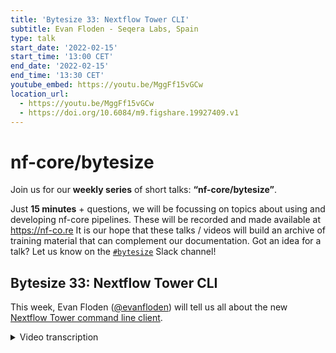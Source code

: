 ```yaml
---
title: 'Bytesize 33: Nextflow Tower CLI'
subtitle: Evan Floden - Seqera Labs, Spain
type: talk
start_date: '2022-02-15'
start_time: '13:00 CET'
end_date: '2022-02-15'
end_time: '13:30 CET'
youtube_embed: https://youtu.be/MggFf15vGCw
location_url:
  - https://youtu.be/MggFf15vGCw
  - https://doi.org/10.6084/m9.figshare.19927409.v1
---
```


# nf-core/bytesize

Join us for our **weekly series** of short talks: **“nf-core/bytesize”**.

Just **15 minutes** + questions, we will be focussing on topics about using and developing nf-core pipelines.
These will be recorded and made available at <https://nf-co.re>
It is our hope that these talks / videos will build an archive of training material that can complement our documentation. Got an idea for a talk? Let us know on the [`#bytesize`](https://nfcore.slack.com/channels/bytesize) Slack channel!

## Bytesize 33: Nextflow Tower CLI

This week, Evan Floden ([@evanfloden](https://github.com/evanfloden/)) will tell us all about the new [Nextflow Tower command line client](https://github.com/seqeralabs/tower-cli).

<details markdown="1"><summary>Video transcription</summary>
:::note
The content has been edited to make it reader-friendly
:::

[0:01](https://youtu.be/MggFf15vGCw&t=1)
(host) Hello, everyone. Thank you for joining today's bytesize talk. I'd like to begin by thanking the Chan Zuckerberg Initiative for supporting all nf-core events. Some information about today's bytesize talk. The talk will be recorded and is being recorded at the moment. And the video will be uploaded to nf-core's YouTube playlist and also shared on our Slack platform. After the talk, which is a 15-minute talk, we'll have a session for questions and answers. Feel free to post your question on the chat box or unmute and directly ask the speaker the question that you have. For today's talk, we are honored to have Evan Floden, the CEO and co-founder of Seqera Labs, who will be presenting on Nextflow Tower, which is a centralized command post for launching a Nextflow pipeline. Over to you, Evan.

[0:56](https://youtu.be/MggFf15vGCw&t=56)
All right. Thank you very much. Thanks for the intro and thanks for having me here again. Just a bit of a clarification. I'm going to specify that we're going to talk about Nextflow Tower and the CLI in specific, specifically that we've released it towards the end of last year. It's been a work in progress and something that we've been wanting to do for a while now. It tries to answer some key problems that people had. You have Tower itself, which has a graphical user interface and also has an API. And we wanted to solve the problem for people who were used to working with Nextflow from the command line, but also people who wanted to have this infrastructure as code set up.

[1:36](https://youtu.be/MggFf15vGCw&t=96)
Maybe as a brief introduction, I can start on a little bit about the background to it and also the background to Seqera. If you don't know, we're the main maintainers of the Nextflow project and the company's about four years old now, and we're really solved the problem primarily around the workflows becoming more complicated in terms of number of steps, but also the larger amounts of data and the cloud and cluster configuration side. And this ties in with what we've been doing with the CLI, because it allows you to define your whole research environment. Nextflow and particularly nf-core have done a fantastic job on defining the workflow. And if you think about that workflow being typically a repository, maybe you've got some profiles, you've got some test ways of running those pipelines, but there's almost a problem outside, which is bigger than just the workflow definition, which is, where does that workflow run? How was that infrastructure created? How can I create all of that in a reproducible way? And how can I start to do this using long running services without having to rely on my laptop being the key provider of all of that? That's what we're trying to get to go into a little bit today.

[2:43](https://youtu.be/MggFf15vGCw&t=163)
It really should be a little bit of a show and tell session with some examples of how you can do this from the command line. Please forgive me if there is any typos as we go through this, but hopefully it can give you a flavor of what's possible and you can start to think, how you can apply it in your situation. I'm going to go into the meat of this first. This is the architecture of Nextflow Tower. Not something that you specifically know tons about, but the point is that it's a full stack web application and it connects in with these computing platforms. All of our different cloud providers, and obviously the data associated with the repositories.

[3:21](https://youtu.be/MggFf15vGCw&t=201)
How do you interact with that yourself? I mean, there's typically three ways of doing so. The first is obviously through a web browser. You're connecting in and going through cloud or through a user interface like model. Then there's the command line, which I'm going to show you today. And all of that is built around and built on top of this API layer. Tower has published the API. It says open 3.0 standard from that API. You can go into the documentation and do that. And we have a lot of people who are just building purely on top of that API layer. But it was a need to be able to interact with Tower also from the command line. Here's a quick example of what we're going to see later on. But the idea is that you can start to launch pipelines, monitor these pipelines, understand a little bit what's going on and define the infrastructure in this way. I'm going to go through a couple of things. The first is just the very basics of the installation and the setup and then how that works through the repository. And then we're going to also go through and just see how we can launch some pipelines and how we can set up the infrastructure as code.

[4:29](https://youtu.be/MggFf15vGCw&t=269)
Now, the way that the CLI is written, it's in parity with the API. And this means that you can do a lot of things and probably many more things than we've even considered for most applications. When you see this, I want you to consider other use cases. If you've got some, it would be fantastic. We had people reach out to us the other day who were using this for uploading data sets and triggering pipelines, for example. We wrote a blog post on that. It's a fantastic piece of work. And we see a whole bunch of other use cases outside this direct setup. Please shout out if you want to see how that works. The first thing I'm going to point you to is just Tower itself and the way that it connects in terms of the CLI. You can go to cloud.tower.nf. And when you log in here, you've got your credentials that you can log into. Typically people are using GitHub or Google to log in here. And the first thing you have is the community showcase, which is what we're going to be working in for some of the parts today and really a collection of pipelines. There's some free compute. You can jump in and start launching it. And you can interact with the CLI as well.

[5:39](https://youtu.be/MggFf15vGCw&t=339)
The point that I want to make here is to set this up, the way the CLI works, it connects to Tower and it connects via your token. You can create your own, as many as you want, access tokens here. You can see that I've created a token for the nf-core demo token. And when you create a token, let's just give a demo example. You can see it just gives you that key there. There's how it links in there for doing that. I can just quickly remove that one for demonstration purposes. I've got one which is linked in, and I'm just going to go and export that into my environment. How does it all work? So, FlinkyNetworks is that we have the Tower CLI, which is a standalone open source piece of software which you can download from GitHub. We have built it in all of the different environments. If you go to tags here for each version, we build this for Linux, for OS X, for Windows as well. And then you can simply download that file and move it to executable and run it here. I'm running a Mac today. I've just downloaded the latest Mac version into my terminal, and then you can start to run it here.

[6:50](https://youtu.be/MggFf15vGCw&t=410)
There's a little bit of background on how this works and how you can set this up, but I'll leave this for later and we can jump into a demo specifically and see how that works. I'm now going to switch over to my terminal, to my command line, and we can run a little bit from there. Okay. Here's my command line. The first thing you can see is that we basically, instead of calling it Tower or anything like this, the command that we call it is `./tw`. And you can see all the different commands that you have here. Tower itself can interact with all of the different aspects of the system. We have things like actions for automations, organizing collaborators, compute environments, credentials, data sets, as well. The other nice thing you can do here is to write `./tw info`, and this is like a health check. It's going to connect with the Tower instance. It's checking that we can connect to the version that we're using, showing which user I am when I'm authenticated to do this, and checking some details there. This can be quite useful as well for just setting it up and running that for how you go. The way that you set this up is you would typically export an access token here. In this case here, I can got my access token, which I've copied from before. I would then paste it and export that there, and then you're good to go and you're connected.

[8:15](https://youtu.be/MggFf15vGCw&t=495)
There's a couple of other different options that you want to do when you're considering the setup. The first one is around which workspace you want to work in. I showed you the community workspace before, but if you have your own workspaces set up for your organization, you can simply change that from an environment variable, in this case, the Tower workspace ID, but you can also change it from the command line when you're running this. You can just say Tower workspace from that. I'm going to say here and just export one that is essentially the community showcase, and anything I do now, you'll be able to follow along live. If you log into tower, you'll be able to see all of these actions and pipelines triggered off and things that were created, followed them as we go through. I'm going to export this Tower workspace ID here. Just going to confirm that everything is working and it's all fine. I've uploaded my credentials, connected to the right workspace, and we're ready to go.

[9:11](https://youtu.be/MggFf15vGCw&t=551)
The first thing you want to consider in the first use case for Tower is the primary use case of what we all do, which is typically run pipelines, how we can trigger those off. And in Tower, we have a special concept of what a pipeline is. It's essentially almost a reserve name that we've created for the system. A pipeline is a combination of the workflow repository. You think of this as you get repository where the source code is hosted, combined with the compute environment, which is really where the execution of that pipeline will take place, plus some parameters, essentially inputs that you want to use, default parameters, but also the parameters that you want to use. Those three things come together for what is called a pipeline.

[10:00](https://youtu.be/MggFf15vGCw&t=600)
And if we go into here and we see inside of the Tower showcase, you should see the exact same thing. If I was to say here, `pipelines list`, you'll see that it lists all of the pipelines that we have inside of this community showcase. And this is the nf-core pipelines, but also we have some other ones we're adding in here all the time. And these are pre-configured ones, which are good to go. Again, it's a combination of the repos and compute environments and some parameters. If I want to launch one of these pipelines, I've got a couple of different options and come a couple of different ways that we can do this. Well, the first thing is to say, we could say `tw pipelines` here, and I want to say `launch`. And when I launch this pipeline, I can then choose the name that I want to give it, essentially launch that pipeline, or I could choose an ID. Let's just choose a default one, and we will choose that we want to launch nf-core chipseq. I say this here, and you can see that I have made a mistake here, pipelines launch. I think we have to give it a name here. The typo. No? Of course. Nf pipelines launch. Let me just copy paste my example. Maybe I've made a typo here somewhere. Okay. Like that. Okay. Must have made a typo there somewhere. This is the interaction that was taking place, and we're submitting now that pipeline was saying, launch that pipeline with tower.

[11:34](https://youtu.be/MggFf15vGCw&t=694)
It's important to note why this is different from Nextflow run. The primary difference is that when we're launching this pipeline, we're directing Tower to launch it. There's nothing running now on my local machine where this is launched. There's no Nextflow instance. There's no head job or anything. Everything has been delegated to Tower, which in itself will submit that compute into the computer environment where that's working. That's got a lot of advantages. Firstly, I can shut down my laptop if I need to run out to go to any work at the end of the day. The other thing is that all of the records, all of this, all of the logs, all of the information about the execution of the pipeline has been managed now by Tower and has a full history of that. That's a very important thing. You don't want to be reliant on your laptop or where you're launching the pipeline to manage that information. It also means it's been collaborated. If you go into the workspace now and click on this URL, you can follow along live. And this allows people to interactively work together. Maybe there's an issue that you can fix and then you can fix that and launch that again. And we can work in a much more collaborative manner as well.

[12:47](https://youtu.be/MggFf15vGCw&t=767)
That was a basic one where we didn't actually change any of the parameters. This was a default launch of that. But what if you wanted to start running a pipeline where you're actually changing things up? Well, you've got a couple of different options for doing it. We can define a little bit like the nextflow command line here in terms of the different stuff we can run. Eventually I wanted to say now I want to run the viralrecon pipeline from nf-core. And let's say that I want to now, instead of just run it by default, I want to use an export profile. And this profile may be some test data that you've got. Maybe it's a profile because of something specific about what you want to find there. And I can just use the exact same profiles here to launch that as well. That's going to trigger off there. It's going to be launched into the community workspace and doing as well.

[13:35](https://youtu.be/MggFf15vGCw&t=815)
Another more common use case is around not so much the changing of a profile, but changing of the input data. What you can do here is what we call the params file. You can create a params file in YAML or JSON. Here you can see I've defined some input data. I've got some different options for those inputs. And here I've saved this into this file called params.yaml. And I could then go say, okay, let's go launch the `tw launch nf-core-rnaseq` pipeline. And now I've got the choice here of defining some profiles, but I could also add in now the params file itself. Let's just say a profile for test. And I also want to put in here the params file, exactly like we would with Nextflow. And this point here, I can just specify exactly what the location of that params file is. Obviously, this allows you to predefine a lot of stuff, maybe you're working off sample sheets that you've got predefined there, and they can trigger off that as well. Okay. This is my params file. I think I've probably made some typos in this. Much better copy-pasting in the live demos than trying to do this. We can prove it works. Okay. We saw that, and then we can launch that. This is the basic use case of launching those pipelines. You can, of course, monitor them. You can follow them along. Maybe you want to do that from the GUI. Maybe you want to do it from the command line. There's a whole bunch of different endpoints there.

[15:16](https://youtu.be/MggFf15vGCw&t=916)
I want to switch gears a little bit now and think about how we can define the infrastructure around this. So far, we've just launched those pipelines and we've been able to monitor them. What about if I wanted to now do this, whether I want to set up pipelines for other people or define my research environment in a more generalized way? I'm just going to quickly change over to a different workspace here. I don't want to build the stuff in the community workspace. I don't want to populate it with different things. I'm first going to change over to the workspace here and then I'll look at the different pipelines that I have inside this workspace. This is a private one that you can't see, but its principles are exactly the same here. I'm just going to say `tw pipelines list`. It's going to show you all of the pipelines in that space. And you can see that just a whole bunch of stuff that we've been populating inside of here. You can see the repository it associates with. I see a lot of the nf-core stuff and then the name of the pipeline.

[16:09](https://youtu.be/MggFf15vGCw&t=969)
What I want to do now is imagine that I wanted to say, take this and I had a test version of this or development version and say I wanted to copy that or I wanted to give that to you. You could capture the whole thing in your environment. Or put in another way, I wanted to define exactly what that pipeline is made up of beyond just the workflow itself. One way that I can do that with Tower is to take the pipelines command here and then export the particular pipeline itself. The way that this works is when I give it a name. Let's just take the first one from the top. I'll copy paste this time as opposed to trusting myself too much. When I export this, you'll see that it's exported entirely as this JSON file here. This has got a fantastic functionality because it means I can import and export things using this command and really define all of my pipelines as code. These pipelines may have different configurations, different setups for different environments. You can define that now entirely inside of the JSON file, but also you have a pretty nice way to interact with it in this regard. That means I could go create a new pipeline, maybe change one or two things out and all of that infrastructure is shown there as well. This principle of importing and exporting, defining, and having this as a stored location works for all of the resources. I'm showing you pipelines here, but the same thing applies to if I was going to show you, for example, the credentials. I want a list inside Tower of all my credentials that are inside of this workspace. And you can see I've got credentials here for Google, for GitHub, for Azure, et cetera. All of that becomes available for me to see.

[17:53](https://youtu.be/MggFf15vGCw&t=1073)
Then I can think about how I can link that into actual computer environments of generating this stuff on the fly. If I wanted to, for example, export my compute environment here, which is going to be where the compute takes place. It's going to be my AWS batch. In one example, let's say there's some credentials for that, how that's set up. And you can just have a look at what one of those looks like. This export here, the credentials, you can see that this is the whole definition of that, that is required. This is running on EUS3, et cetera, all of the working directory for that and how that sets up. There's obviously a whole bunch of these things that you can run. Just to give you a full view and probably makes a little bit more sense now, all of the commands that we've seen here.

[18:42](https://youtu.be/MggFf15vGCw&t=1122)
If we do talk on here just by itself, you can start to interact with creating the workspaces themselves as well, participants generating the pipelines, creating data sets. And I just will point out one more thing to give you some inspiration on what's possible here, is that we recently released a blog post around this, which really took many of these ideas and put them all into play. The concept was that we wanted people to be able to essentially drop a sample sheet or a sample comes off a sequencer. As part of that, it will trigger the execution of a pipeline all the way through. And the Tower CLI is obviously perfect for this. We wanted to set this up on the first case on AWS itself. The way that we did this means we defined some Lambda function that essentially takes a sample sheet which gets generated when data enters to an S3 bucket. Then it uses the Tower CLI to generate a data set, deposit that into Tower, and then to invoke the job with Tower itself. It allows you to integrate with many different services for doing so and then create this whole. This is a a walkthrough if you're really interested in seeing how this can be done. We provide all the files. And there's also a Git repository here if you want to go through and follow this up yourself. But I'll end with that.

[20:13](https://youtu.be/MggFf15vGCw&t=1213)
We're really excited to see what people build with this. We are expanding this as well as we add more functionality to Tower, keeping everything really aligned in that respect. And really excited just to see what people build with it.

(host) Thank you, Evan. That was a really interesting talk on Nextflow Tower. I don't know if there's anyone who has any questions to follow up on this one.

[20:41](https://youtu.be/MggFf15vGCw&t=1241)
(question) Maybe I can start the questions off. I haven't used Nextflow Tower before, but are there any more supplementary dependencies you need on your local machine when you're using Tower?

(answer) When you're set up with Tower, there's a couple of ways to do it. One of them is just writing with Tower from your Nextflow command. You can say `nextflow run -with_tower`. This is still running it with the head job still on your laptop. To connect externally, you should log into Tower Cloud, and then you can essentially create your computer environment like that. They're two different ways of working. And to really get the full power of this, you should log in. As I say, it's running as a service in there. And to provide full clarity around this, this is Tower Cloud, which you can go and log in and use. And our business model is primarily around deploying this in customer's own environment. Customers have their own version of Tower. This is the public one I'm showing you, which you're free to use.

[21:42](https://youtu.be/MggFf15vGCw&t=1302)
(question) Okay. We have a question from Paul. And then we'll go to other people who have their hands up. Paul asks, I have access to an HPC support computer at my institution. What is my use case for nf-Tower? I've only used nf-Tower in a limited basis and don't see the need of it. Who are the main users of nf-Tower?

(answer) We can think of a couple of use cases. I can jump in there and maybe demo a little bit. One thing in terms of HPC, I'm showing you batch in AWS batch and different cloud environments here. If we go down to that same workspace we were working before, these are the same computer environments that I showed you. And you can connect in here with all the different platforms. You connect in with your own, in this case, PBS or your own Slurm cluster that you have here. And this organizes the infrastructure side of it. You can connect those bits into there as well for that part. There's three primary use cases around the use of it. If you are creating pipelines and you want to make them available for anyone who maybe doesn't even have Nextflow expertise or command line expertise, experimentalists, et cetera, you can create your pipeline and define it in a way which makes it super easy for them to come in. Here you can create your own customized user interfaces. As a user, I just need to select my input data. I would come in and I say, I don't want to run my RNA-Seq sample sheet against that. I want to go have some options around this and maybe I want to save some particular files. And then I can trigger the execution of that job often. It simplifies the whole launch process for them. As a bioinformatician, you probably want to create those pipelines and make them available with compute to your users to do that. Maybe you want a long-running service. You don't want to be relying on that. You have a full history of your execution so you can follow those pipelines as they're going through as well. And you can also automate things as well. From the system admin side, you have the compute environments which can be defined and not really a lot of work around the collaboration side of it. There's a whole bunch of use cases there.

[23:58](https://youtu.be/MggFf15vGCw&t=1438)
(host) Okay. Apparently everyone else was appreciating your talk. I don't know if anyone else who has a question. Okay. Seems like everyone else is satisfied. Thank you so much, Evan, for the talk. And I'm sure people can catch you on Slack if they have any questions.

(speaker) Absolutely. Thanks so much for the time, everyone. And yeah, reach out if you have any other questions. Always happy to take them.

(host) Sure. Thanks, everyone, for joining today's bytesize talk. See you next week.

(speaker) Thanks so much, folks.

</details>
